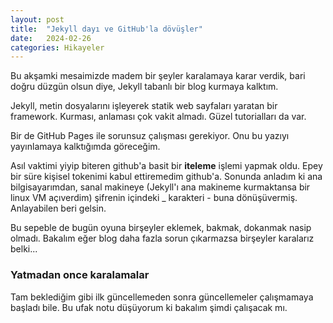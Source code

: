```yaml
---
layout: post
title:  "Jekyll dayı ve GitHub'la dövüşler"
date:   2024-02-26
categories: Hikayeler
---
```

Bu akşamki mesaimizde madem bir şeyler karalamaya karar verdik, bari doğru düzgün olsun diye, Jekyll tabanlı bir blog kurmaya kalktım.

Jekyll, metin dosyalarını işleyerek statik web sayfaları yaratan bir framework. Kurması, anlaması çok vakit almadı. Güzel tutorialları da var.

Bir de GitHub Pages ile sorunsuz çalışması gerekiyor. Onu bu yazıyı yayınlamaya kalktığımda göreceğim.

Asıl vaktimi yiyip biteren github'a basit bir __iteleme__ işlemi yapmak oldu. Epey bir süre kişisel tokenimi kabul ettiremedim github'a. Sonunda anladım ki ana bilgisayarımdan, sanal makineye (Jekyll'ı ana makineme kurmaktansa bir linux VM açıverdim) şifrenin içindeki _ karakteri - buna dönüşüvermiş. Anlayabilen beri gelsin.

Bu sepeble de bugün oyuna birşeyler eklemek, bakmak, dokanmak nasip olmadı. Bakalım eğer blog daha fazla sorun çıkarmazsa birşeyler karalarız belki...

### Yatmadan once karalamalar

Tam beklediğim gibi ilk güncellemeden sonra güncellemeler çalışmamaya başladı bile. Bu ufak notu düşüyorum ki bakalım şimdi çalışacak mı.